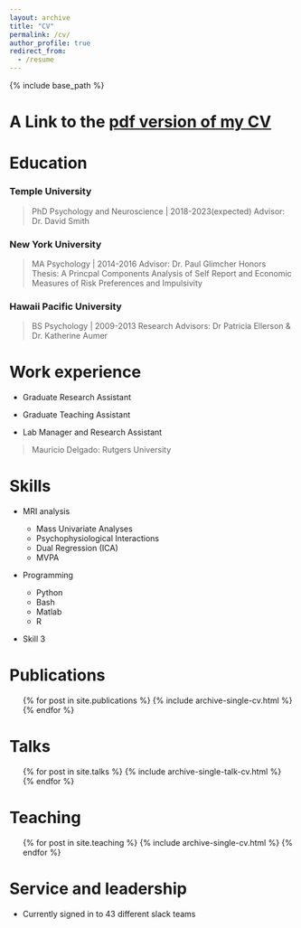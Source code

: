 ```yaml
---
layout: archive
title: "CV"
permalink: /cv/
author_profile: true
redirect_from:
  - /resume
---
```


{% include base_path %}


A Link to the  [ pdf version of my CV](https://github.com/jbdenniso/jbdenniso.github.io/blob/master/files/Dennison_CV-2.pdf)
=======
Education
======
### Temple University
> PhD Psychology and Neuroscience | 2018-2023(expected)
> Advisor: Dr. David Smith

### New York University
> MA Psychology | 2014-2016
> Advisor: Dr. Paul Glimcher
> Honors Thesis: A Princpal Components Analysis of Self Report and Economic Measures of Risk Preferences and Impulsivity
### Hawaii Pacific University
> BS Psychology | 2009-2013
> Research Advisors: Dr Patricia Ellerson & Dr. Katherine Aumer

Work experience
======
* Graduate Research Assistant

* Graduate Teaching Assistant

* Lab Manager and Research Assistant
> Mauricio Delgado: Rutgers University
  
Skills
======
* MRI analysis
  * Mass Univariate Analyses
  * Psychophysiological Interactions
  * Dual Regression (ICA)
  * MVPA
  
* Programming
  * Python
  * Bash
  * Matlab
  * R
  
* Skill 3

Publications
======
  <ul>{% for post in site.publications %}
    {% include archive-single-cv.html %}
  {% endfor %}</ul>
  
Talks
======
  <ul>{% for post in site.talks %}
    {% include archive-single-talk-cv.html %}
  {% endfor %}</ul>
  
Teaching
======
  <ul>{% for post in site.teaching %}
    {% include archive-single-cv.html %}
  {% endfor %}</ul>
  
Service and leadership
======
* Currently signed in to 43 different slack teams
